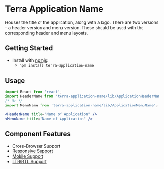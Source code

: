 # Terra Application Name

Houses the title of the application, along with a logo. There are two versions - a header version and menu version. These should be used with the corresponding header and menu layouts.

## Getting Started

- Install with [npmjs](https://www.npmjs.com):
  - `npm install terra-application-name`

## Usage

```jsx
import React from 'react';
import HeaderName from 'terra-application-name/lib/ApplicationHeaderName';
/* Or */
import MenuName from 'terra-application-name/lib/ApplicationMenuName';

<HeaderName title="Name of Application" />
<MenuName title="Name of Application" />
```

## Component Features

 * [Cross-Browser Support](https://github.com/cerner/terra-core/wiki/Component-Features#cross-browser-support)
 * [Responsive Support](https://github.com/cerner/terra-core/wiki/Component-Features#responsive-support)
 * [Mobile Support](https://github.com/cerner/terra-core/wiki/Component-Features#mobile-support)
 * [LTR/RTL Support](https://github.com/cerner/terra-core/wiki/Component-Features#ltr--rtl-support)
